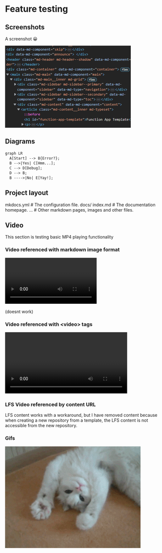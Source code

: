 # Feature testing

## Screenshots

A screenshot 😀

![a screenshot](./content/screenshot.png)

## Diagrams

``` mermaid
graph LR
  A[Start] --> B{Error?};
  B -->|Yes| C[Hmm...];
  C --> D[Debug];
  D --> B;
  B ---->|No| E[Yay!];
```

## Project layout

  mkdocs.yml    # The configuration file.
  docs/
      index.md  # The documentation homepage.
      ...       # Other markdown pages, images and other files.

## Video

This section is testing basic MP4 playing functionality

### Video referenced with markdown image format 

![video](./content/vid.mp4)

(doesnt work)

### Video referenced with &lt;video&gt; tags

<video width="400" controls>
  <source src="./content/vid.mp4" type="video/mp4">
</video>

### LFS Video referenced by content URL

LFS content works with a workaround, but I have removed content because when creating a new repository from a template, the LFS content is not accessible from the new repository.

### Gifs

![cat](./content/giphy.gif)

